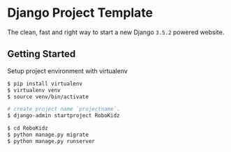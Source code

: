 # Django Project Template

The clean, fast and right way to start a new Django `3.5.2` powered website.

## Getting Started

Setup project environment with virtualenv

```bash
$ pip install virtualenv
$ virtualenv venv
$ source venv/bin/activate

# create project name `projectname`.
$ django-admin startproject RoboKidz

$ cd RoboKidz
$ python manage.py migrate
$ python manage.py runserver
```







